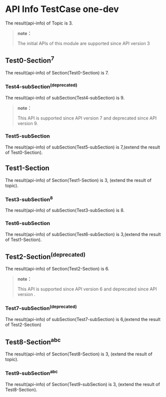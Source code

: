 # API Info TestCase one-dev

The result(api-info) of Topic is 3.

> **note：**
>
> The initial APIs of this module are supported since API version 3

## Test0-Section<sup>7</sup>

The result(api-info) of Section(Test0-Section) is 7.

### Test4-subSection<sup>(deprecated)</sup>

The result(api-info) of subSection(Test4-subSection) is 9.

> **note：**
>
> This API is supported since API version 7 and deprecated since API version 9.

### Test5-subSection

The result(api-info) of subSection(Test5-subSection) is 7,(extend the result of Test0-Section).


## Test1-Section

The result(api-info) of Section(Test1-Section) is 3, (extend the result of topic).

### Test3-subSection<sup>8</sup>

The result(api-info) of subSection(Test3-subSection) is 8.

### Test6-subSection

The result(api-info) of subSection(Test6-subSection) is 3,(extend the result of Test1-Section).


## Test2-Section<sup>(deprecated)</sup>

The result(api-info) of Section(Test2-Section) is 6.

> **note：**
>
> This API is supported since API version 6 and deprecated since API version .

### Test7-subSection<sup>(deprecated)</sup>

The result(api-info) of subSection(Test7-subSection) is 6,(extend the result of Test2-Section)

## Test8-Section<sup>abc</sup>

The result(api-info) of Section(Test8-Section) is 3, (extend the result of topic).

### Test9-subSection<sup>abc</sup>

The result(api-info) of Section(Test9-subSection) is 3, (extend the result of Test8-Section).